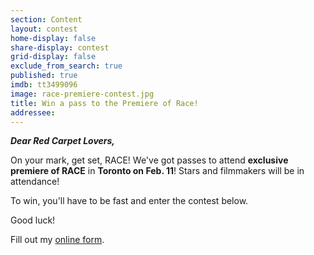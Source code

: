 ```yaml
---
section: Content
layout: contest
home-display: false
share-display: contest
grid-display: false
exclude_from_search: true
published: true
imdb: tt3499096
image: race-premiere-contest.jpg
title: Win a pass to the Premiere of Race!
addressee: 
---
```

**_Dear Red Carpet Lovers,_**

On your mark, get set, RACE! We've got passes to attend **exclusive premiere of RACE** in **Toronto on Feb. 11**! Stars and filmmakers will be in attendance!

To win, you'll have to be fast and enter the contest below.

Good luck!

<div id="wufoo-qcr6ut91qob0qe">
Fill out my <a href="https://dearcastandcrew.wufoo.com/forms/qcr6ut91qob0qe">online form</a>.
</div>
<script type="text/javascript">var qcr6ut91qob0qe;(function(d, t) {
var s = d.createElement(t), options = {
'userName':'dearcastandcrew',
'formHash':'qcr6ut91qob0qe',
'autoResize':true,
'height':'467',
'async':true,
'host':'wufoo.com',
'header':'hide',
'ssl':true};
s.src = ('https:' == d.location.protocol ? 'https://' : 'http://') + 'www.wufoo.com/scripts/embed/form.js';
s.onload = s.onreadystatechange = function() {
var rs = this.readyState; if (rs) if (rs != 'complete') if (rs != 'loaded') return;
try { qcr6ut91qob0qe = new WufooForm();qcr6ut91qob0qe.initialize(options);qcr6ut91qob0qe.display(); } catch (e) {}};
var scr = d.getElementsByTagName(t)[0], par = scr.parentNode; par.insertBefore(s, scr);
})(document, 'script');</script>